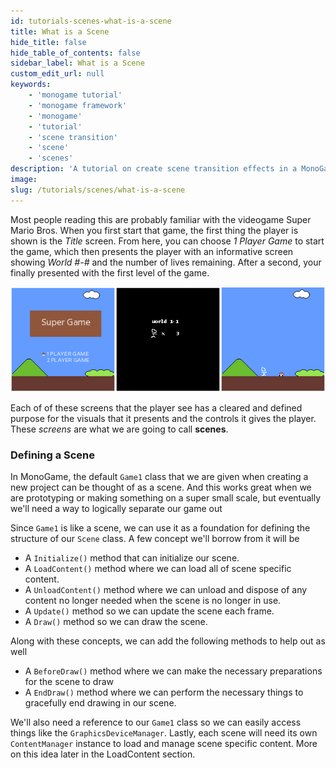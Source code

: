 ```yaml
---
id: tutorials-scenes-what-is-a-scene
title: What is a Scene
hide_title: false
hide_table_of_contents: false
sidebar_label: What is a Scene
custom_edit_url: null
keywords:
    - 'monogame tutorial'
    - 'monogame framework'
    - 'monogame'
    - 'tutorial'
    - 'scene transition'
    - 'scene'
    - 'scenes'
description: 'A tutorial on create scene transition effects in a MonoGame project.'
image:
slug: /tutorials/scenes/what-is-a-scene
---
```


Most people reading this are probably familiar with the videogame Super Mario Bros.  When you first start that game, the first thing the player is shown is the *Title* screen. From here, you can choose *1 Player Game* to start the game, which then presents the player with an informative screen showing *World #-#* and the number of lives remaining. After a second, your finally presented with the first level of the game.

![](/img/tutorials/scenes/three-screens.png)


Each of of these screens that the player see has a cleared and defined purpose for the visuals that it presents and the controls it gives the player.  These *screens* are what we are going to call **scenes**.

###  Defining a Scene
In MonoGame, the default `Game1` class that we are given when creating a new project can be thought of as a scene.  And this works great when we are prototyping or making something on a super small scale, but eventually we'll need a way to logically separate our game out

Since `Game1` is like a scene, we can use it as a foundation for defining the structure of our `Scene` class.  A few concept we'll borrow from it will be

* A `Initialize()` method that can initialize our scene.
* A `LoadContent()` method where we can load all of scene specific content.
* A `UnloadContent()` method where we can unload and dispose of any content no longer needed when the scene is no longer in use.
* A `Update()` method so we can update the scene each frame.
* A `Draw()` method so we can draw the scene.

Along with these concepts, we can add the following methods to help out as well

* A `BeforeDraw()` method where we can make the necessary preparations for the scene to draw
* A `EndDraw()` method where we can perform the necessary things to gracefully end drawing in our scene.

We'll also need a reference to our `Game1` class so we can easily access things like the `GraphicsDeviceManager`.  Lastly, each scene will need its own `ContentManager` instance to load and manage scene specific content.  More on this idea later in the LoadContent section.